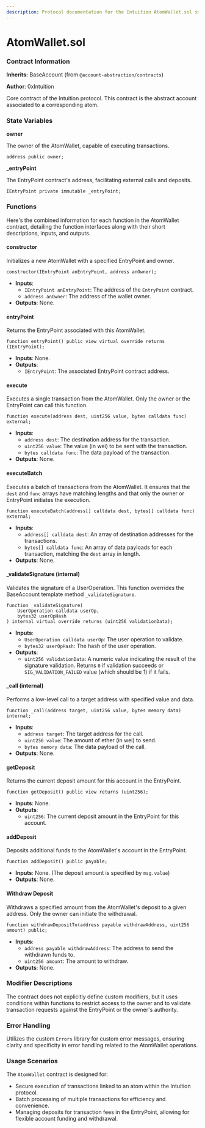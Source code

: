 ```yaml
---
description: Protocol documentation for the Intuition AtomWallet.sol smart contract.
---
```


# AtomWallet.sol

### Contract Information

**Inherits:** BaseAccount (from `@account-abstraction/contracts`)

**Author**: 0xIntuition

Core contract of the Intuition protocol. This contract is the abstract account associated to a corresponding atom.

### State Variables

**owner**

The owner of the AtomWallet, capable of executing transactions.

```solidity
address public owner;
```

**\_entryPoint**

The EntryPoint contract's address, facilitating external calls and deposits.

```solidity
IEntryPoint private immutable _entryPoint;
```

### Functions

Here's the combined information for each function in the AtomWallet contract, detailing the function interfaces along with their short descriptions, inputs, and outputs.

#### constructor

Initializes a new AtomWallet with a specified EntryPoint and owner.

```solidity
constructor(IEntryPoint anEntryPoint, address anOwner);
```

* **Inputs**:
  * `IEntryPoint anEntryPoint`: The address of the `EntryPoint` contract.
  * `address anOwner`: The address of the wallet owner.
* **Outputs**: None.

#### entryPoint

Returns the EntryPoint associated with this AtomWallet.

```solidity
function entryPoint() public view virtual override returns (IEntryPoint);
```

* **Inputs**: None.
* **Outputs**:
  * `IEntryPoint`: The associated EntryPoint contract address.

#### execute

Executes a single transaction from the AtomWallet. Only the owner or the EntryPoint can call this function.

```solidity
function execute(address dest, uint256 value, bytes calldata func) external;
```

* **Inputs**:
  * `address dest`: The destination address for the transaction.
  * `uint256 value`: The value (in wei) to be sent with the transaction.
  * `bytes calldata func`: The data payload of the transaction.
* **Outputs**: None.

#### executeBatch

Executes a batch of transactions from the AtomWallet. It ensures that the `dest` and `func` arrays have matching lengths and that only the owner or EntryPoint initiates the execution.

```solidity
function executeBatch(address[] calldata dest, bytes[] calldata func) external;
```

* **Inputs**:
  * `address[] calldata dest`: An array of destination addresses for the transactions.
  * `bytes[] calldata func`: An array of data payloads for each transaction, matching the `dest` array in length.
* **Outputs**: None.

#### \_validateSignature (internal)

Validates the signature of a UserOperation. This function overrides the BaseAccount template method `_validateSignature`.

```solidity
function _validateSignature(
    UserOperation calldata userOp, 
    bytes32 userOpHash
) internal virtual override returns (uint256 validationData);
```

* **Inputs**:
  * `UserOperation calldata userOp`: The user operation to validate.
  * `bytes32 userOpHash`: The hash of the user operation.
* **Outputs**:
  * `uint256 validationData`: A numeric value indicating the result of the signature validation. Returns `0` if validation succeeds or `SIG_VALIDATION_FAILED` value (which should be 1) if it fails.

#### \_call (internal)

Performs a low-level call to a target address with specified value and data.

```solidity
function _call(address target, uint256 value, bytes memory data) internal;
```

* **Inputs**:
  * `address target`: The target address for the call.
  * `uint256 value`: The amount of ether (in wei) to send.
  * `bytes memory data`: The data payload of the call.
* **Outputs**: None.

#### getDeposit

Returns the current deposit amount for this account in the EntryPoint.

```solidity
function getDeposit() public view returns (uint256);
```

* **Inputs**: None.
* **Outputs**:
  * `uint256`: The current deposit amount in the EntryPoint for this account.

#### addDeposit

Deposits additional funds to the AtomWallet's account in the EntryPoint.

```solidity
function addDeposit() public payable;
```

* **Inputs**: None. (The deposit amount is specified by `msg.value`)
* **Outputs**: None.

#### Withdraw Deposit

Withdraws a specified amount from the AtomWallet's deposit to a given address. Only the owner can initiate the withdrawal.

```solidity
function withdrawDepositTo(address payable withdrawAddress, uint256 amount) public;
```

* **Inputs**:
  * `address payable withdrawAddress`: The address to send the withdrawn funds to.
  * `uint256 amount`: The amount to withdraw.
* **Outputs**: None.

### Modifier Descriptions

The contract does not explicitly define custom modifiers, but it uses conditions within functions to restrict access to the owner and to validate transaction requests against the EntryPoint or the owner's authority.

### Error Handling

Utilizes the custom `Errors` library for custom error messages, ensuring clarity and specificity in error handling related to the AtomWallet operations.

### Usage Scenarios

The `AtomWallet` contract is designed for:

* Secure execution of transactions linked to an atom within the Intuition protocol.
* Batch processing of multiple transactions for efficiency and convenience.
* Managing deposits for transaction fees in the EntryPoint, allowing for flexible account funding and withdrawal.
